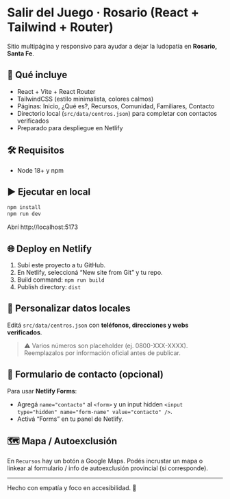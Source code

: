 # Salir del Juego · Rosario (React + Tailwind + Router)

Sitio multipágina y responsivo para ayudar a dejar la ludopatía en **Rosario, Santa Fe**.

## 🚀 Qué incluye
- React + Vite + React Router
- TailwindCSS (estilo minimalista, colores calmos)
- Páginas: Inicio, ¿Qué es?, Recursos, Comunidad, Familiares, Contacto
- Directorio local (`src/data/centros.json`) para completar con contactos verificados
- Preparado para despliegue en Netlify

## 🛠️ Requisitos
- Node 18+ y npm

## ▶️ Ejecutar en local
```bash
npm install
npm run dev
```
Abrí http://localhost:5173

## 🌐 Deploy en Netlify
1. Subí este proyecto a tu GitHub.
2. En Netlify, seleccioná “New site from Git” y tu repo.
3. Build command: `npm run build`
4. Publish directory: `dist`

## 🧩 Personalizar datos locales
Editá `src/data/centros.json` con **teléfonos, direcciones y webs verificados**.

> ⚠️ Varios números son placeholder (ej. 0800-XXX-XXXX). Reemplazalos por información oficial antes de publicar.

## 📨 Formulario de contacto (opcional)
Para usar **Netlify Forms**:
- Agregá `name="contacto"` al `<form>` y un input hidden `<input type="hidden" name="form-name" value="contacto" />`.
- Activá “Forms” en tu panel de Netlify.

## 🗺️ Mapa / Autoexclusión
En `Recursos` hay un botón a Google Maps. Podés incrustar un mapa o linkear al formulario / info de autoexclusión provincial (si corresponde).

---

Hecho con empatía y foco en accesibilidad. 💚
